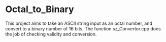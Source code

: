 # Octal_to_Binary
This project aims to take an ASCII string input as an octal number, and convert to a binary number of 16 bits.
The function sz_Convertor.cpp does the job of checking validity and conversion.
